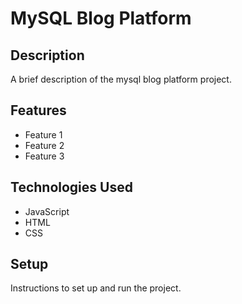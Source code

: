 # MySQL Blog Platform

## Description

A brief description of the mysql blog platform project.

## Features

- Feature 1
- Feature 2
- Feature 3

## Technologies Used

- JavaScript
- HTML
- CSS

## Setup

Instructions to set up and run the project.
